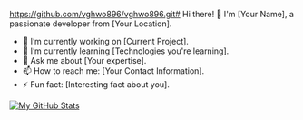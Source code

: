 https://github.com/vghwo896/vghwo896.git# Hi there! 👋
I'm [Your Name], a passionate developer from [Your Location].

- 🔭 I’m currently working on [Current Project].
- 🌱 I’m currently learning [Technologies you're learning].
- 💬 Ask me about [Your expertise].
- 📫 How to reach me: [Your Contact Information].
- ⚡ Fun fact: [Interesting fact about you].

[![My GitHub Stats](https://github-readme-stats.vercel.app/api?username=yourusername&show_icons=true)](https://github.com/yourusername)
